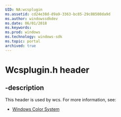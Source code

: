 ```yaml
---
UID: NA:wcsplugin
ms.assetid: cd24e38d-d9a9-3363-bc85-29c88508da9d
ms.author: windowssdkdev
ms.date: 06/01/2018
ms.keywords: 
ms.prod: windows
ms.technology: windows-sdk
ms.topic: portal
archived: true
---
```


# Wcsplugin.h header


## -description


This header is used by wcs. For more information, see:

- [Windows Color System](../_wcs/index.md)
